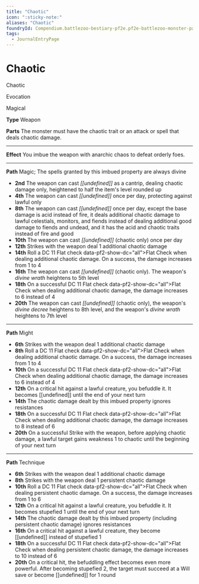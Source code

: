 ```yaml
---
title: "Chaotic"
icon: ":sticky-note:"
aliases: "Chaotic"
foundryId: Compendium.battlezoo-bestiary-pf2e.pf2e-battlezoo-monster-parts.JournalEntry.DUgV4RRnkTaikCI2.JournalEntryPage.unK4t56lKorGDnGK
tags:
  - JournalEntryPage
---
```


# Chaotic
Chaotic

Evocation

Magical

**Type** Weapon

**Parts** The monster must have the chaotic trait or an attack or spell that deals chaotic damage.

* * *

**Effect** You imbue the weapon with anarchic chaos to defeat orderly foes.

* * *

**Path** Magic; The spells granted by this imbued property are always divine

*   **2nd** The weapon can cast _[[undefined]]_ as a cantrip, dealing chaotic damage only, heightened to half the item's level rounded up
*   **4th** The weapon can cast _[[undefined]]_ once per day, protecting against lawful only
*   **8th** The weapon can cast _[[undefined]]_ once per day, except the base damage is acid instead of fire, it deals additional chaotic damage to lawful celestials, monitors, and fiends instead of dealing additional good damage to fiends and undead, and it has the acid and chaotic traits instead of fire and good
*   **10th** The weapon can cast _[[undefined]]_ (chaotic only) once per day
*   **12th** Strikes with the weapon deal 1 additional chaotic damage
*   **14th** Roll a DC 11 Flat check data-pf2-show-dc="all">Flat Check when dealing additional chaotic damage. On a success, the damage increases from 1 to 4
*   **16th** The weapon can cast _[[undefined]]_ (chaotic only). The weapon's _divine wrath_ heightens to 5th level
*   **18th** On a successful DC 11 Flat check data-pf2-show-dc="all">Flat Check when dealing additional chaotic damage, the damage increases to 6 instead of 4
*   **20th** The weapon can cast _[[undefined]]_ (chaotic only), the weapon's _divine decree_ heightens to 8th level, and the weapon's _divine wrath_ heightens to 7th level

* * *

**Path** Might

*   **6th** Strikes with the weapon deal 1 additional chaotic damage
*   **8th** Roll a DC 11 Flat check data-pf2-show-dc="all">Flat Check when dealing additional chaotic damage. On a success, the damage increases from 1 to 4
*   **10th** On a successful DC 11 Flat check data-pf2-show-dc="all">Flat Check when dealing additional chaotic damage, the damage increases to 6 instead of 4
*   **12th** On a critical hit against a lawful creature, you befuddle it. It becomes [[undefined]] until the end of your next turn
*   **14th** The chaotic damage dealt by this imbued property ignores resistances
*   **18th** On a successful DC 11 Flat check data-pf2-show-dc="all">Flat Check when dealing additional chaotic damage, the damage increases to 8 instead of 6
*   **20th** On a successful Strike with the weapon, before applying chaotic damage, a lawful target gains weakness 1 to chaotic until the beginning of your next turn

* * *

**Path** Technique

*   **6th** Strikes with the weapon deal 1 additional chaotic damage
*   **8th** Strikes with the weapon deal 1 persistent chaotic damage
*   **10th** Roll a DC 11 Flat check data-pf2-show-dc="all">Flat Check when dealing persistent chaotic damage. On a success, the damage increases from 1 to 6
*   **12th** On a critical hit against a lawful creature, you befuddle it. It becomes stupefied 1 until the end of your next turn
*   **14th** The chaotic damage dealt by this imbued property (including persistent chaotic damage) ignores resistances
*   **16th** On a critical hit against a lawful creature, they become [[undefined]] instead of stupefied 1
*   **18th** On a successful DC 11 Flat check data-pf2-show-dc="all">Flat Check when dealing persistent chaotic damage, the damage increases to 10 instead of 6
*   **20th** On a critical hit, the befuddling effect becomes even more powerful. After becoming stupefied 2, the target must succeed at a Will save or become [[undefined]] for 1 round